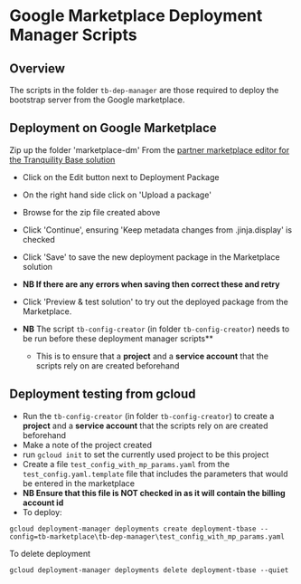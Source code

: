 # Google Marketplace Deployment Manager Scripts

## Overview
The scripts in the folder `tb-dep-manager` are those required to deploy the bootstrap server from the Google marketplace.

## Deployment on Google Marketplace

Zip up the folder 'marketplace-dm'
From the [partner marketplace editor for the Tranquility Base solution](https://console.cloud.google.com/partner/editor/gft-group-public/tranquility-base)
* Click on the Edit button next to Deployment Package

* On the right hand side click on 'Upload a package'

* Browse for the zip file created above

* Click 'Continue', ensuring 'Keep metadata changes from .jinja.display' is checked

* Click 'Save' to save the new deployment package in the Marketplace solution

* **NB If there are any errors when saving then correct these and retry**

* Click 'Preview & test solution' to try out the deployed package from the Marketplace.

* **NB** The script `tb-config-creator` (in folder `tb-config-creator`) needs to be run before these deployment manager scripts**
    * This is to ensure that a **project** and a **service account** that the scripts rely on are created beforehand
    
## Deployment testing from gcloud
* Run the `tb-config-creator` (in folder `tb-config-creator`) to create a **project** and a **service account** that the scripts rely on are created beforehand
* Make a note of the project created
* run `gcloud init` to set the currently used project to be this project
* Create a file `test_config_with_mp_params.yaml` from the `test_config.yaml.template` file that includes the parameters that would be entered in the marketplace
* **NB Ensure that this file is NOT checked in as it will contain the billing account id** 
* To deploy:
``` google cloud
gcloud deployment-manager deployments create deployment-tbase --config=tb-marketplace\tb-dep-manager\test_config_with_mp_params.yaml
```

To delete deployment
``` google cloud
gcloud deployment-manager deployments delete deployment-tbase --quiet
```
